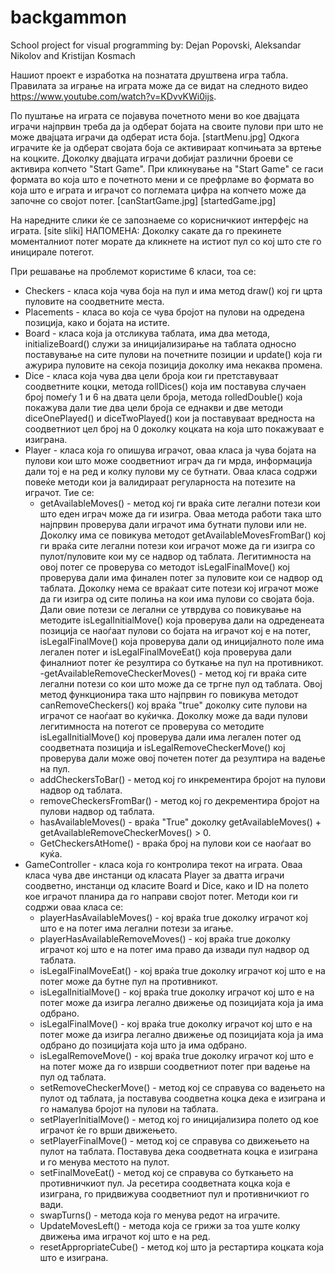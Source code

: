 # backgammon
School project for visual programming by: Dejan Popovski, Aleksandar Nikolov and Kristijan Kosmach

Нашиот проект е изработка на познатата друштвена игра табла. Правилата за играње на играта може да се видат на следното видео https://www.youtube.com/watch?v=KDvvKWi0ijs.

По пуштање на играта се појавува почетното мени во кое двајцата играчи најпрвин треба да ја одберат бојата на своите пулови при што не може двајцата играчи да одберат иста боја.
[startMenu.jpg]
Одкога играчите ќе ја одберат својата боја се активираат копчињата за вртење на коцките. Доколку двајцата играчи добијат различни броеви се активира копчето "Start Game".
При кликнување на "Start Game" се гаси формата во која што е почетното мени и се префрламе во формата во која што е играта и играчот со поглемата цифра на копчето може да започне
со својот потег.
[canStartGame.jpg] [startedGame.jpg]

На наредните слики ќе се запознаеме со корисничкиот интерфејс на играта.
[site sliki]
НАПОМЕНА: Доколку сакате да го прекинете моменталниот потег морате да кликнете на истиот пул со кој што сте го иницирале потегот.

При решавање на проблемот користиме 6 класи, тоа се:
- Checkers - класа која чува боја на пул и има метод draw() кој ги црта пуловите на соодветните места.
- Placements - класа во која се чува бројот на пулови на одредена позиција, како и бојата на истите.
- Board - класа која ја отсликува таблата, има два метода, initializeBoard() служи за иницијализирање на таблата односно поставување на сите пулови на почетните позиции и update()
  која ги ажурира пуловите на секоја позиција доколку има некаква промена.
- Dice - класа која чува два цели броја кои ги претставуваат соодветните коцки, метода rollDices() која им поставува случаен број помеѓу 1 и 6 на двата цели броја, метода
  rolledDouble() која покажува дали тие два цели броја се еднакви и две методи diceOnePlayed() и diceTwoPlayed() кои ја поставуваат вредноста на соодветниот цел број на 0 доколку 
  коцката на која што покажуваат е изиграна.
- Player - класа која го опишува играчот, оваа класа ја чува бојата на пулови кои што може соодветниот играч да ги мрда, информација дали тој е на ред и колку пулови му се бутнати.
  Оваа класа содржи повеќе методи кои ја валидираат регуларноста на потезите на играчот. Тие се:
  - getAvailableMoves() - метод кој ги враќа сите легални потези кои што еден играч може да ги изигра. Оваа метода работи така што најпрвин проверува дали играчот има бутнати 
   пулови или не. Доколку има се повикува методот getAvailableMovesFromBar() кој ги враќа сите легални потези кои играчот може да ги изигра со пулот/пуловите кои му се надвор од
   таблата. Легитимноста на овој потег се проверува со методот isLegalFinalMove() кој проверува дали има финален потег за пуловите кои се надвор од таблата.
   Доколку нема се враќаат сите потези кој играчот може да ги изигра од сите полиња на кои има пулови со својата боја. Дали овие потези се легални се утврдува со повикување на 
   методите isLegalInitialMove() која проверува дали на одреденеата позиција се наоѓаат пулови со бојата на играчот кој е на потег, isLegalFinalMove() која проверува дали од 
   иницијалното поле има легален потег и isLegalFinalMoveEat() која проверува дали финалниот потег ќе резултира со буткање на пул на противникот.
  -getAvailableRemoveCheckerMoves() - метод кој ги враќа сите легални потези со кои што може да се тргне пул од таблата. Овој метод функционира така што најпрвин го повикува
   методот canRemoveCheckers() кој враќа "true" доколку сите пулови на играчот се наоѓаат во куќичка. Доколку може да вади пулови легитимноста на потегот се проверува со методите
   isLegalInitialMove() кој проверува дали има легален потег од соодветната позиција и isLegalRemoveCheckerMove() кој проверува дали може овој почетен потег да резултира на 
   вадење на пул.
  - addCheckersToBar() - метод кој го инкрементира бројот на пулови надвор од таблата.
  - removeCheckersFromBar() - метод кој го декрементира бројот на пулови надвор од таблата.
  - hasAvailableMoves() - враќа "True" доколку getAvailableMoves() + getAvailableRemoveCheckerMoves() > 0.
  - GetCheckersAtHome() - враќа  број на пулови кои се наоѓаат во куќа.
- GameController - класа која го контролира текот на играта. Оваа класа чува две инстанци од класата Player за дватта играчи соодветно, инстанци од класите Board и Dice, како и 
  ID на полето кое играчот планира да го направи својот потег. Методи кои ги содржи оваа класа се:
  - playerHasAvailableMoves() - кој враќа true доколку играчот кој што е на потег има легални потези за игање.
  - playerHasAvailableRemoveMoves() - кој враќа true доколку играчот кој што е на потег има право да извади пул надвор од таблата.
  - isLegalFinalMoveEat() - кој враќа true доколку играчот кој што е на потег може да бутне пул на противникот.
  - isLegalInitialMove() - кој враќа true доколку играчот кој што е на потег може да изигра легално движење од позицијата која ја има одбрано.
  - isLegalFinalMove() - кој враќа true доколку играчот кој што е на потег може да изигра легално движење од позицијата која ја има одбрано до позицијата која што ја има одбрано.
  - isLegalRemoveMove() - кој враќа true доколку играчот кој што е на потег може да го изврши соодветниот потег при вадење на пул од таблата.
  - setRemoveCheckerMove() - метод кој се справува со вадењето на пулот од таблата, ја поставува соодветна коцка дека е изиграна и го намалува бројот на пулови на таблата.
  - setPlayerInitialMove() - метод кој го иницијализира полето од кое играчот ќе го врши движењето.
  - setPlayerFinalMove() - метод кој се справува со движењето на пулот на таблата. Поставува дека соодветната коцка е изиграна и го менува местото на пулот.
  - setFinalMoveEat() - метод кој се справува со буткањето на противничкиот пул. Ја ресетира соодветната коцка која е изиграна, го придвижува соодветниот пул и противничкиот го вади.
  - swapTurns() - метода која го менува редот на играчите.
  - UpdateMovesLeft() - метода која се грижи за тоа уште колку движења има играчот кој што е на ред.
  - resetAppropriateCube() - метод кој што ја рестартира коцката која што е изиграна.
  
 
   



